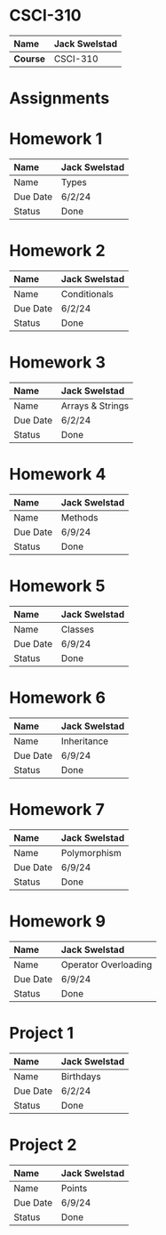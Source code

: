 # CSCI-310
| Name | Jack Swelstad |
|:---|:---|
| **Course** | CSCI-310 |

# Assignments

# Homework 1
| Name | Jack Swelstad |
| :--- | :--- |
| Name | Types |
| Due Date | 6/2/24 |
| Status | Done |

# Homework 2
| Name | Jack Swelstad |
| :--- | :--- |
| Name | Conditionals |
| Due Date | 6/2/24 |
| Status | Done |

# Homework 3
| Name | Jack Swelstad |
| :--- | :--- |
| Name | Arrays & Strings |
| Due Date | 6/2/24 |
| Status | Done |

# Homework 4
| Name | Jack Swelstad |
| :--- | :--- |
| Name | Methods |
| Due Date | 6/9/24 |
| Status | Done |

# Homework 5
| Name | Jack Swelstad |
| :--- | :--- |
| Name | Classes |
| Due Date | 6/9/24 |
| Status | Done |

# Homework 6
| Name | Jack Swelstad |
| :--- | :--- |
| Name | Inheritance |
| Due Date | 6/9/24 |
| Status | Done |

# Homework 7
| Name | Jack Swelstad |
| :--- | :--- |
| Name | Polymorphism |
| Due Date | 6/9/24 |
| Status | Done |

# Homework 9
| Name | Jack Swelstad |
| :--- | :--- |
| Name | Operator Overloading |
| Due Date | 6/9/24 |
| Status | Done |

# Project 1
| Name | Jack Swelstad |
| :--- | :--- |
| Name | Birthdays |
| Due Date | 6/2/24 |
| Status | Done |

# Project 2
| Name | Jack Swelstad |
| :--- | :--- |
| Name | Points |
| Due Date | 6/9/24 |
| Status | Done |

